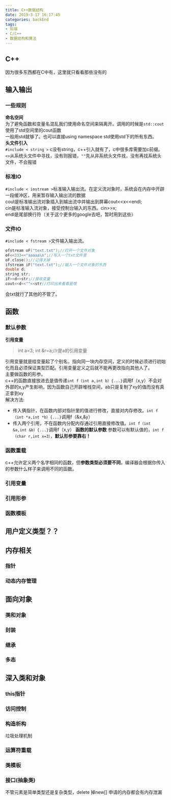 ```yaml
---
title: C++数据结构
date: 2019-3-17 16:17:45
categories: backEnd
tags:
- 后端
- C/C++
- 数据结构和算法
---
```

## C++
因为很多东西都在C中有，这里就只看看那些没有的
## 输入输出
### 一些规则
<strong>命名空间</strong><br/>
为了避免函数和变量名混乱我们使用命名空间来隔离开。调用的时候是`std::cout`使用了std空间里的cout函数<br/>
一般用std就够了。也可以直接using namespace std使用std下的所有东西。<br/>
<strong>头文件引入</strong><br/>
`#include < string >` c没有string，c++引入就有了，c中很多库需要加c前缀。 `<>`从系统头文件中寻找，没有则报错，`""`先从非系统头文件找，没有再找系统头文件，不会报错

### 标准IO
`#include < iostream >`标准输入输出流。在定义流对象时，系统会在内存中开辟一段缓冲区，用来暂存输入输出流的数据<br/>
cout是标准输出流对象插入到输出流中并输出到屏幕cout<<x<<endl;<br/>
cin是标准输入流对象，接受控制台输入的东西。cin>>x;<br/>
endl是尾部换行符（关于这个更多的google去吧，暂时用到这些）
### 文件IO
`#include < fstream >`文件输入输出流。
```c
ofstream oF("text.txt");//打开一个文件对象
oF<<333<<"aaaaa\n";//写入一个txt文件里
oF.close();//记得关掉
ifstream iF("text.txt");//输入一个文件对象的东西
double d;
string str;
iF>>d>>str;//接收变量
cout<<d<<""<<str//打印出来看看是啥
```
会txt就行了其他的不管了。
## 函数
### 默认参数
**引用变量**
>int a=3;
int &r=a;//r是a的引用变量

引用变量就是给变量起了个别名，指向同一块内存空间，定义的时候必须进行初始化而且必须保证类型匹配。引用变量定义之后就不能再更改指向其他人了。
<br/>主要做函数的形参。<br/>
c++的函数直接放进去是值传递`int f（int a,int b）{...}`调用f（x,y）不会对外部的x,y产生影响，因为函数自己开辟堆栈空间，ab只是复制了xy的值而没有真正拿到xy
<br/>
解决方法:
- 传入俩指针，在函数内部对指针里的值进行修改，直接对内存修改。`int f（int *a,int *b）{...}`调用f（&x,&y）<br/>
- 传入两个引用，不在函数内分配内存通过引用直接修改值。`int f（int &a,int &b）{...}`调用f（x,y）
**函数的默认参数**
参数可以有默认值的，`int f（char r,int x=3）`，**默认形参要靠右！**
### 函数重载
c++允许定义两个名字相同的函数，但**参数类型必须要不同**，编译器会根据你传入的参数什么样子来调用不同的函数。
### 引用变量
### 引用形参
### 函数模板
## 用户定义类型？？
## 内存相关
### 指针
### 动态内存管理
## 面向对象
### 类和对象
### 封装
### 继承
### 多态

## 深入类和对象
### this指针
### 访问控制
### 构造析构
垃圾处理机制
### 运算符重载
### 类模板
### 接口(抽象类)    
不管元素是简单类型还是复杂类型，delete 掉new[] 申请的内存都会有内存泄漏